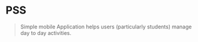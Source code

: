 # PSS

> Simple mobile Application helps users (particularly students) manage day to day activities.


